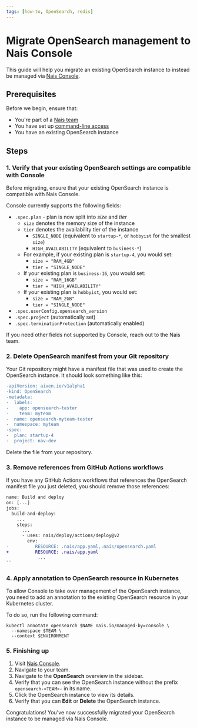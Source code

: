 ```yaml
---
tags: [how-to, OpenSearch, redis]
---
```


# Migrate OpenSearch management to Nais Console

This guide will help you migrate an existing OpenSearch instance to instead be managed via [Nais Console](../../../operate/console.md).

## Prerequisites

Before we begin, ensure that:

- You're part of a [Nais team](../../../explanations/team.md)
- You have set up [command-line access](../../../operate/how-to/command-line-access.md)
- You have an existing OpenSearch instance

## Steps

### 1. Verify that your existing OpenSearch settings are compatible with Console

Before migrating, ensure that your existing OpenSearch instance is compatible with Nais Console.

Console currently supports the following fields:

- `.spec.plan` - plan is now split into _size_ and _tier_
    - `size` denotes the memory size of the instance
    - `tier` denotes the availability tier of the instance
        - `SINGLE_NODE` (equivalent to `startup-*`, or `hobbyist` for the smallest `size`)
        - `HIGH_AVAILABILITY` (equivalent to `business-*`)
    - For example, if your existing plan is `startup-4`, you would set:
        - `size = "RAM_4GB"`
        - `tier = "SINGLE_NODE"`
    - If your existing plan is `business-16`, you would set:
        - `size = "RAM_16GB"`
        - `tier = "HIGH_AVAILABILITY"`
    - If your existing plan is `hobbyist`, you would set:
        - `size = "RAM_2GB"`
        - `tier = "SINGLE_NODE"`
- `.spec.userConfig.opensearch_version`
- `.spec.project` (automatically set)
- `.spec.terminationProtection` (automatically enabled)

If you need other fields not supported by Console, reach out to the Nais team.

### 2. Delete OpenSearch manifest from your Git repository

Your Git repository might have a manifest file that was used to create the OpenSearch instance.
It should look something like this:

```diff title="opensearch.yaml"
-apiVersion: aiven.io/v1alpha1
-kind: OpenSearch
-metadata:
-  labels:
-    app: opensearch-tester
-    team: myteam
-  name: opensearch-myteam-tester
-  namespace: myteam
-spec:
-  plan: startup-4
-  project: nav-dev
```

Delete the file from your repository.

### 3. Remove references from GitHub Actions workflows

If you have any GitHub Actions workflows that references the OpenSearch manifest file you just deleted, you should remove those references:

```diff title=".github/workflows/deploy.yaml"
name: Build and deploy
on: [...]
jobs:
  build-and-deploy:
    ...
    steps:
      ...
      - uses: nais/deploy/actions/deploy@v2
        env:
-          RESOURCE: .nais/app.yaml,.nais/opensearch.yaml
+          RESOURCE: .nais/app.yaml
            ...
``
```

### 4. Apply annotation to OpenSearch resource in Kubernetes

To allow Console to take over management of the OpenSearch instance, you need to add an annotation to the existing OpenSearch resource in your Kubernetes cluster.

To do so, run the following command:

```shell
kubectl annotate opensearch $NAME nais.io/managed-by=console \
  --namespace $TEAM \
  --context $ENVIRONMENT
```

### 5. Finishing up

1. Visit [Nais Console](https://console.<<tenant()>>.cloud.nais.io).
2. Navigate to your team.
3. Navigate to the **OpenSearch** overview in the sidebar.
4. Verify that you can see the OpenSearch instance without the prefix `opensearch-<TEAM>-` in its name.
5. Click the OpenSearch instance to view its details.
6. Verify that you can **Edit** or **Delete** the OpenSearch instance.

Congratulations! You've now successfully migrated your OpenSearch instance to be managed via Nais Console.

<!-- TODO: Unhide when Nais TOML is live
## Next steps

:dart: Learn how to [manage OpenSearches via Nais TOML](manage-via-toml.md)
-->
